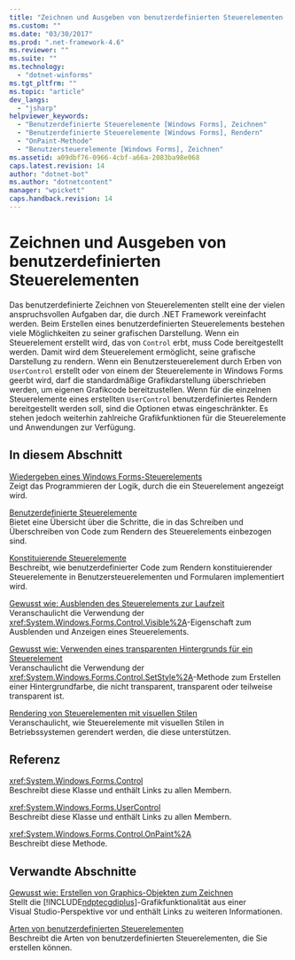 ```yaml
---
title: "Zeichnen und Ausgeben von benutzerdefinierten Steuerelementen | Microsoft Docs"
ms.custom: ""
ms.date: "03/30/2017"
ms.prod: ".net-framework-4.6"
ms.reviewer: ""
ms.suite: ""
ms.technology: 
  - "dotnet-winforms"
ms.tgt_pltfrm: ""
ms.topic: "article"
dev_langs: 
  - "jsharp"
helpviewer_keywords: 
  - "Benutzerdefinierte Steuerelemente [Windows Forms], Zeichnen"
  - "Benutzerdefinierte Steuerelemente [Windows Forms], Rendern"
  - "OnPaint-Methode"
  - "Benutzersteuerelemente [Windows Forms], Zeichnen"
ms.assetid: a09dbf76-0966-4cbf-a66a-2083ba98e068
caps.latest.revision: 14
author: "dotnet-bot"
ms.author: "dotnetcontent"
manager: "wpickett"
caps.handback.revision: 14
---
```

# Zeichnen und Ausgeben von benutzerdefinierten Steuerelementen
Das benutzerdefinierte Zeichnen von Steuerelementen stellt eine der vielen anspruchsvollen Aufgaben dar, die durch .NET Framework vereinfacht werden.  Beim Erstellen eines benutzerdefinierten Steuerelements bestehen viele Möglichkeiten zu seiner grafischen Darstellung.  Wenn ein Steuerelement erstellt wird, das von `Control` erbt, muss Code bereitgestellt werden. Damit wird dem Steuerelement ermöglicht, seine grafische Darstellung zu rendern.  Wenn ein Benutzersteuerelement durch Erben von `UserControl` erstellt oder von einem der Steuerelemente in Windows Forms geerbt wird, darf die standardmäßige Grafikdarstellung überschrieben werden, um eigenen Grafikcode bereitzustellen.  Wenn für die einzelnen Steuerelemente eines erstellten `UserControl` benutzerdefiniertes Rendern bereitgestellt werden soll, sind die Optionen etwas eingeschränkter. Es stehen jedoch weiterhin zahlreiche Grafikfunktionen für die Steuerelemente und Anwendungen zur Verfügung.  
  
## In diesem Abschnitt  
 [Wiedergeben eines Windows Forms\-Steuerelements](../../../../docs/framework/winforms/controls/rendering-a-windows-forms-control.md)  
 Zeigt das Programmieren der Logik, durch die ein Steuerelement angezeigt wird.  
  
 [Benutzerdefinierte Steuerelemente](../../../../docs/framework/winforms/controls/user-drawn-controls.md)  
 Bietet eine Übersicht über die Schritte, die in das Schreiben und Überschreiben von Code zum Rendern des Steuerelements einbezogen sind.  
  
 [Konstituierende Steuerelemente](../../../../docs/framework/winforms/controls/constituent-controls.md)  
 Beschreibt, wie benutzerdefinierter Code zum Rendern konstituierender Steuerelemente in Benutzersteuerelementen und Formularen implementiert wird.  
  
 [Gewusst wie: Ausblenden des Steuerelements zur Laufzeit](../../../../docs/framework/winforms/controls/how-to-make-your-control-invisible-at-run-time.md)  
 Veranschaulicht die Verwendung der <xref:System.Windows.Forms.Control.Visible%2A>\-Eigenschaft zum Ausblenden und Anzeigen eines Steuerelements.  
  
 [Gewusst wie: Verwenden eines transparenten Hintergrunds für ein Steuerelement](../../../../docs/framework/winforms/controls/how-to-give-your-control-a-transparent-background.md)  
 Veranschaulicht die Verwendung der <xref:System.Windows.Forms.Control.SetStyle%2A>\-Methode zum Erstellen einer Hintergrundfarbe, die nicht transparent, transparent oder teilweise transparent ist.  
  
 [Rendering von Steuerelementen mit visuellen Stilen](../../../../docs/framework/winforms/controls/rendering-controls-with-visual-styles.md)  
 Veranschaulicht, wie Steuerelemente mit visuellen Stilen in Betriebssystemen gerendert werden, die diese unterstützen.  
  
## Referenz  
 <xref:System.Windows.Forms.Control>  
 Beschreibt diese Klasse und enthält Links zu allen Membern.  
  
 <xref:System.Windows.Forms.UserControl>  
 Beschreibt diese Klasse und enthält Links zu allen Membern.  
  
 <xref:System.Windows.Forms.Control.OnPaint%2A>  
 Beschreibt diese Methode.  
  
## Verwandte Abschnitte  
 [Gewusst wie: Erstellen von Graphics\-Objekten zum Zeichnen](../../../../docs/framework/winforms/advanced/how-to-create-graphics-objects-for-drawing.md)  
 Stellt die [!INCLUDE[ndptecgdiplus](../../../../includes/ndptecgdiplus-md.md)]\-Grafikfunktionalität aus einer Visual Studio\-Perspektive vor und enthält Links zu weiteren Informationen.  
  
 [Arten von benutzerdefinierten Steuerelementen](../../../../docs/framework/winforms/controls/varieties-of-custom-controls.md)  
 Beschreibt die Arten von benutzerdefinierten Steuerelementen, die Sie erstellen können.